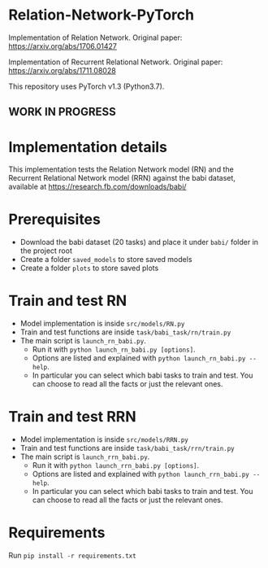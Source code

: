 # Relation-Network-PyTorch
Implementation of Relation Network. Original paper: https://arxiv.org/abs/1706.01427

Implementation of Recurrent Relational Network. Original paper: https://arxiv.org/abs/1711.08028

This repository uses PyTorch v1.3 (Python3.7).

## WORK IN PROGRESS

# Implementation details
This implementation tests the Relation Network model (RN) and the Recurrent Relational Network model (RRN) against the babi dataset, available at https://research.fb.com/downloads/babi/

# Prerequisites
* Download the babi dataset (20 tasks) and place it under `babi/` folder in the project root
* Create a folder `saved_models` to store saved models
* Create a folder `plots` to store saved plots

# Train and test RN
* Model implementation is inside `src/models/RN.py`
* Train and test functions are inside `task/babi_task/rn/train.py`
* The main script is `launch_rn_babi.py`.
  * Run it with `python launch_rn_babi.py [options]`.
  * Options are listed and explained with `python launch_rn_babi.py --help`.
  * In particular you can select which babi tasks to train and test. You can choose to read all the facts or just the relevant ones.

# Train and test RRN
* Model implementation is inside `src/models/RRN.py`
* Train and test functions are inside `task/babi_task/rrn/train.py`
* The main script is `launch_rrn_babi.py`.
  * Run it with `python launch_rrn_babi.py [options]`.
  * Options are listed and explained with `python launch_rrn_babi.py --help`.
  * In particular you can select which babi tasks to train and test. You can choose to read all the facts or just the relevant ones.

# Requirements
Run `pip install -r requirements.txt`
